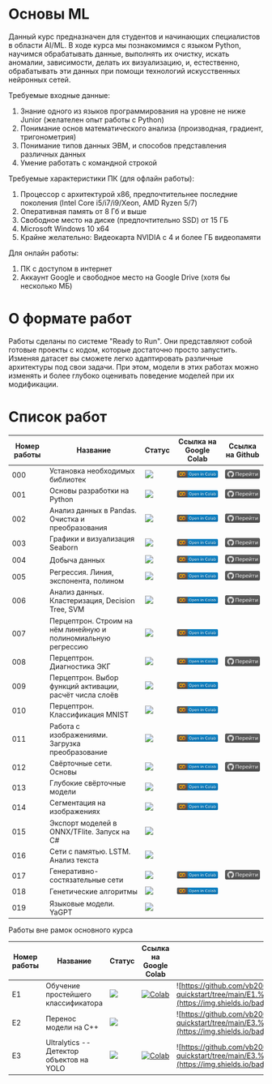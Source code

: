 # Основы ML

Данный курс предназначен для студентов и начинающих специалистов в области AI/ML. 
В ходе курса мы познакомимся с языком Python, научимся обрабатывать данные, выполнять их очистку, искать аномалии, зависимости, делать их визуализацию, и, естественно, обрабатывать эти данных при помощи технологий искусственных нейронных сетей. 

Требуемые входные данные:
1. Знание одного из языков программирования на уровне не ниже Junior (желателен опыт работы с Python)
2. Понимание основ математического анализа (производная, градиент, тригонометрия)
3. Понимание типов данных ЭВМ, и способов представления различных данных
4. Умение работать с командной строкой

Требуемые характеристики ПК (для офлайн работы):
1. Процессор с архитектурой x86, предпочтительнее последние поколения (Intel Core i5/i7/i9/Xeon, AMD Ryzen 5/7)
2. Оперативная память от 8 Гб и выше
3. Свободное место на диске (предпочтительно SSD) от 15 ГБ
4. Microsoft Windows 10 x64
5. Крайне желательно: Видеокарта NVIDIA с 4 и более ГБ видеопамяти

Для онлайн работы:
1. ПК с доступом в интернет
2. Аккаунт Google и свободное место на Google Drive (хотя бы несколько МБ)

# О формате работ
Работы сделаны по системе "Ready to Run". Они представляют собой готовые проекты с кодом, которые достаточно просто запустить. Изменяя датасет вы сможете легко адаптировать различные архитектуры под свои задачи. При этом, модели в этих работах можно изменять и более глубоко оценивать поведение моделей при их модификации.

# Cписок работ

| Номер работы | Название | Статус | Ссылка на Google Colab | Ссылка на Github |
| --- | --- | --- | --- | --- | 
| 000 | Установка необходимых библиотек | ![](https://img.shields.io/badge/Доступен-1.0-color) 					     			| [![](colab.svg)](https://colab.research.google.com/drive/1-q4hGq6QODhrjq6yAVCpuDRdI8hkKzBb?usp=sharing)  |  [![](github.svg)](https://github.com/vb2005/keras-quickstart/tree/main/000.%20Подготовка%20и%20установка) | 
| 001 | Основы разработки на Python |  ![](https://img.shields.io/badge/Доступен-1.3-color) 									| [![](colab.svg)](https://colab.research.google.com/drive/1QMoYV_dpBdHvVEOabeLT3QNWDqzDdPck?usp=sharing)  |  [![](github.svg)](https://github.com/vb2005/keras-quickstart/tree/main/001.%20Основы%20Python) | 
| 002 | Анализ данных в Pandas. Очистка и преобразования |  ![](https://img.shields.io/badge/Доступен-1.0-color) 				| [![](colab.svg)](https://colab.research.google.com/drive/1xXXBWDnXK9_N6X5F55Uj0Kah6EEZmm3g?usp=sharing)  |  [![](github.svg)](https://github.com/vb2005/keras-quickstart/tree/main/002.%20Анализ%20данных%20в%20Pandas) | 
| 003 | Графики и визуализация Seaborn  | ![](https://img.shields.io/badge/Доступен-1.0-color)  				 				| [![](colab.svg)](https://colab.research.google.com/drive/1wplsilNP_PGFx4r0XcHhf8uoi8FVprTK?usp=sharing)  |  [![](github.svg)](https://github.com/vb2005/keras-quickstart/tree/main/003.%20Визуализация%20данных) | 
| 004 | Добыча данных |  ![](https://img.shields.io/badge/Доступен-1.0-color) 													| [![](colab.svg)](https://colab.research.google.com/drive/1sNjZVGEOV8zJUB0h9yZC7xWYhV6aT4HZ?usp=sharing)  |  [![](github.svg)](https://github.com/vb2005/keras-quickstart/tree/main/004.%20Добыча%20данных) | 
| 005 | Регрессия. Линия, экспонента, полином |  ![](https://img.shields.io/badge/Доступен-1.0-color) 							| [![](colab.svg)](https://colab.research.google.com/drive/1KnahU7RqwE4jIoqjG8Xdwnb8WMA1UAmw?usp=sharing)  |  [![](github.svg)](https://github.com/vb2005/keras-quickstart/tree/main/005.%20Линейная%20регрессия) |
| 006 | Анализ данных. Кластеризация, Decision Tree, SVM |  ![](https://img.shields.io/badge/Доступен-1.0-color) 			    | [![](colab.svg)](https://colab.research.google.com/drive/1hv-elIDkte_KCXEIVTF2rDzTeEP-dOg5?usp=sharing)  |  [![](github.svg)](https://github.com/vb2005/keras-quickstart/tree/main/006.%20K-means%2C%20DT%2C%20SVM) |
| 007 | Перцептрон. Строим на нём линейную и полиномиальную регрессию |  ![](https://img.shields.io/badge/В%20разработке-brown) | [![](colab.svg)](https://colab.research.google.com/drive/1qQmrlzPdIMbQTh-JA5XsgPObwbD_cQ3B?usp=sharing)  | |
| 008 | Перцептрон. Диагностика ЭКГ |  ![](https://img.shields.io/badge/Доступен-1.1-color) 								    | [![](colab.svg)](https://colab.research.google.com/drive/1kgEwRit4VszisgqHo-F1mx6QGeApkY1O?usp=sharing)  |  [![](github.svg)](https://github.com/vb2005/keras-quickstart/tree/main/008.%20Перцептрон.%20Диагностика%20ЭКГ) |
| 009 | Перцептрон. Выбор функций активации, расчёт числа слоёв | ![](https://img.shields.io/badge/В%20разработке-brown) 		| [![](colab.svg)](https://colab.research.google.com/drive/1MlOccDdNIeWIoXDyVDUd07XjAj3CacIf?usp=sharing)  | |
| 010 | Перцептрон. Классификация MNIST | ![](https://img.shields.io/badge/Демо-0.1-yellow) 									| [![](colab.svg)](https://colab.research.google.com/drive/1gOhHZ4FAfVg1hnr5XTOBI3ZGo7pkdu6c?usp=sharing)  | |
| 011 | Работа с изображениями. Загрузка преобразование |  ![](https://img.shields.io/badge/Демо-0.1-yellow) 					| [![](colab.svg)](https://colab.research.google.com/drive/1zn-IJdrMBn9KHqrtmpUw-cRzrY9nOBRi?usp=sharing)  |  [![](github.svg)](https://github.com/vb2005/keras-quickstart/tree/main/011.%20Работа%20с%20изображениями) |
| 012 | Свёрточные сети. Основы |  ![](https://img.shields.io/badge/Доступен-2.1-color) 										| [![](colab.svg)](https://colab.research.google.com/drive/10HK0G9yIEtdINHlyGu3jVdfvCsucCGO3?usp=sharing)  |  [![](github.svg)](https://github.com/vb2005/keras-quickstart/tree/main/012.%20Свёрточные%20сети) |
| 013 | Глубокие свёрточные модели |  ![](https://img.shields.io/badge/В%20разработке-brown) 									| [![](colab.svg)](https://colab.research.google.com/drive/1-TWaWPpUeCXIiLQvDKXJiYPzlq1JFUCi?usp=sharing)  | |
| 014 | Сегментация на изображениях |  ![](https://img.shields.io/badge/Доступен-2.0-color) 									| [![](colab.svg)](https://colab.research.google.com/drive/1KTbSO0A7_7l6JF-0q4ntMOGZ9_rNTPej?usp=sharing)  | |
| 015 | Экспорт моделей в ONNX/TFlite. Запуск на C# |  ![](https://img.shields.io/badge/В%20разработке-brown)					| | |
| 016 | Сети с памятью. LSTM. Анализ текста | ![](https://img.shields.io/badge/В%20разработке-brown) 							| | | 
| 017 | Генеративно-состязательные сети |  ![](https://img.shields.io/badge/Демо-0.1-yellow) 									| [![](colab.svg)](https://colab.research.google.com/drive/1pbHWMo9JJu_GPg963I6Rp_TvVwb1Qg07?usp=sharing)  |  [![](github.svg)](https://github.com/vb2005/keras-quickstart/tree/main/017.%20Генеративно-состязательые%20сети.%20SRGAN) |
| 018 | Генетические алгоритмы | ![](https://img.shields.io/badge/Демо-0.1-yellow) 												| [![](colab.svg)](https://colab.research.google.com/drive/144P2vQgBZYnhnr4ZJJHFzUi8niWHdFAl?usp=sharing)  | |
| 019 | Языковые модели. YaGPT | ![](https://img.shields.io/badge/В%20разработке-brown) 										| | | 



Работы вне рамок основного курса


| Номер работы | Название | Статус | Ссылка на Google Colab | Ссылка на Github |
| --- | --- | --- | --- | --- | 
|  E1 | Обучение простейшего классификатора | ![](https://img.shields.io/badge/Доступен-3.1-color) | [![Colab](https://colab.research.google.com/assets/colab-badge.svg)](https://colab.research.google.com/drive/1WnPk6cbNCq9VlUWw3OLtdyG6TbYk6PYH?usp=sharing)  | ![https://github.com/vb2005/keras-quickstart/tree/main/E1.%20Обучение%20простейшего%20классификатора](https://img.shields.io/badge/Перейти-gray?logo=github) |
|  E2 | Перенос модели на C++ |  ![](https://img.shields.io/badge/Демо-0.2-yellow) |   |  ![https://github.com/vb2005/keras-quickstart/tree/main/E3.%20Детектор%20объектов%20на%20YOLO](https://img.shields.io/badge/Перейти-gray?logo=github) |
|  E3 | Ultralytics -- Детектор объектов на YOLO |  ![](https://img.shields.io/badge/Доступен-1.1-color) | [![Colab](https://colab.research.google.com/assets/colab-badge.svg)](https://colab.research.google.com/drive/1WnPk6cbNCq9VlUWw3OLtdyG6TbYk6PYH?usp=sharing)  |  ![https://github.com/vb2005/keras-quickstart/tree/main/E3.%20Детектор%20объектов%20на%20YOLO](https://img.shields.io/badge/Перейти-gray?logo=github) |
